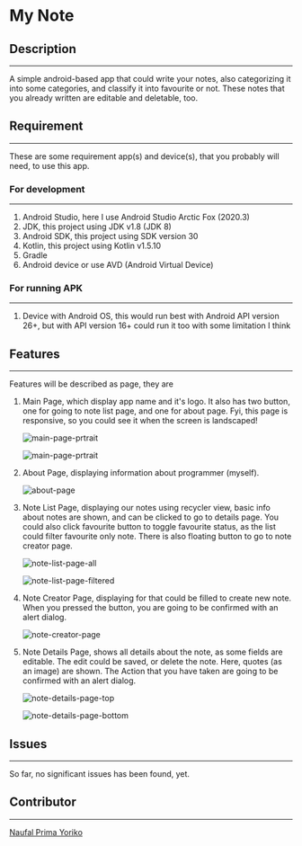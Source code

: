 # My Note
## Description
-------
A simple android-based app that could write your notes, also categorizing it into some categories, and classify it into favourite or not. These notes that you already written are editable and deletable, too.

## Requirement
-------
These are some requirement app(s) and device(s), that you probably will need, to use this app.

### For development
-------

1. Android Studio, here I use Android Studio Arctic Fox (2020.3)
2. JDK, this project using JDK v1.8 (JDK 8)
3. Android SDK, this project using SDK version 30
4. Kotlin, this project using Kotlin v1.5.10
5. Gradle
6. Android device or use AVD (Android Virtual Device)


### For running APK
-------

1. Device with Android OS, this would run best with Android API version 26+, but with API version 16+ could run it too with some limitation I think


## Features
-------
Features will be described as page, they are

1. Main Page, which display app name and it's logo. It also has two button, one for going to note list page, and one for about page. Fyi, this page is responsive, so you could see it when the screen is landscaped!

    ![main-page-prtrait](docs/images/main-page-portrait.jpg)

    ![main-page-prtrait](docs/images/main-page-landscape.jpg)

2. About Page, displaying information about programmer (myself).
   
    ![about-page](docs/images/about-page.jpg)

3. Note List Page, displaying our notes using recycler view, basic info about notes are shown, and can be clicked to go to details page. You could also click favourite button to toggle favourite status, as the list could filter favourite only note. There is also floating button to go to note creator page.
   
    ![note-list-page-all](docs/images/note-list-page-all.jpg)

    ![note-list-page-filtered](docs/images/note-list-page-filtered.jpg)

4. Note Creator Page, displaying for that could be filled to create new note. When you pressed the button, you are going to be confirmed with an alert dialog.
   
    ![note-creator-page](docs/images/note-creator-page.jpg)

5. Note Details Page, shows all details about the note, as some fields are editable. The edit could be saved, or delete the note. Here, quotes (as an image) are shown. The Action that you have taken are going to be confirmed with an alert dialog.
   
    ![note-details-page-top](docs/images/note-details-page-top.jpg)

    ![note-details-page-bottom](docs/images/note-details-page-bottom.jpg)


## Issues
-------
So far, no significant issues has been found, yet.

## Contributor
-------
[Naufal Prima Yoriko](https://github.com/primayoriko)
